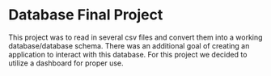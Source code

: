 # Database Final Project
This project was to read in several csv files and convert them into a working database/database schema. There was an additional goal of creating an application to interact with this database. For this project we decided to utilize a dashboard for proper use.
